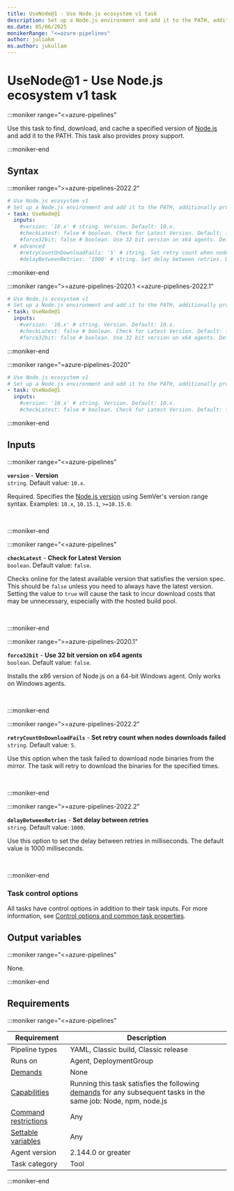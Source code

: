 ```yaml
---
title: UseNode@1 - Use Node.js ecosystem v1 task
description: Set up a Node.js environment and add it to the PATH, additionally providing proxy support.
ms.date: 05/06/2025
monikerRange: "<=azure-pipelines"
author: juliakm
ms.author: jukullam
---
```


# UseNode@1 - Use Node.js ecosystem v1 task

<!-- :::description::: -->
:::moniker range="<=azure-pipelines"

<!-- :::editable-content name="description"::: -->
Use this task to find, download, and cache a specified version of [Node.js](https://nodejs.org/) and add it to the PATH. This task also provides proxy support.
<!-- :::editable-content-end::: -->

:::moniker-end
<!-- :::description-end::: -->

<!-- :::syntax::: -->
## Syntax

:::moniker range=">=azure-pipelines-2022.2"

```yaml
# Use Node.js ecosystem v1
# Set up a Node.js environment and add it to the PATH, additionally providing proxy support.
- task: UseNode@1
  inputs:
    #version: '10.x' # string. Version. Default: 10.x.
    #checkLatest: false # boolean. Check for Latest Version. Default: false.
    #force32bit: false # boolean. Use 32 bit version on x64 agents. Default: false.
  # advanced
    #retryCountOnDownloadFails: '5' # string. Set retry count when nodes downloads failed. Default: 5.
    #delayBetweenRetries: '1000' # string. Set delay between retries. Default: 1000.
```

:::moniker-end

:::moniker range=">=azure-pipelines-2020.1 <=azure-pipelines-2022.1"

```yaml
# Use Node.js ecosystem v1
# Set up a Node.js environment and add it to the PATH, additionally providing proxy support.
- task: UseNode@1
  inputs:
    #version: '10.x' # string. Version. Default: 10.x.
    #checkLatest: false # boolean. Check for Latest Version. Default: false.
    #force32bit: false # boolean. Use 32 bit version on x64 agents. Default: false.
```

:::moniker-end

:::moniker range="=azure-pipelines-2020"

```yaml
# Use Node.js ecosystem v1
# Set up a Node.js environment and add it to the PATH, additionally providing proxy support.
- task: UseNode@1
  inputs:
    #version: '10.x' # string. Version. Default: 10.x.
    #checkLatest: false # boolean. Check for Latest Version. Default: false.
```

:::moniker-end
<!-- :::syntax-end::: -->

<!-- :::inputs::: -->
## Inputs

<!-- :::item name="version"::: -->
:::moniker range="<=azure-pipelines"

**`version`** - **Version**<br>
`string`. Default value: `10.x`.<br>
<!-- :::editable-content name="helpMarkDown"::: -->
Required. Specifies the [Node.js version](https://nodejs.org/en/download/releases/) using SemVer's version range syntax. Examples: `10.x`, `10.15.1`, `>=10.15.0`.
<!-- :::editable-content-end::: -->
<br>

:::moniker-end
<!-- :::item-end::: -->
<!-- :::item name="checkLatest"::: -->
:::moniker range="<=azure-pipelines"

**`checkLatest`** - **Check for Latest Version**<br>
`boolean`. Default value: `false`.<br>
<!-- :::editable-content name="helpMarkDown"::: -->
Checks online for the latest available version that satisfies the version spec. This should be `false` unless you need to always have the latest version. Setting the value to `true` will cause the task to incur download costs that may be unnecessary, especially with the hosted build pool.
<!-- :::editable-content-end::: -->
<br>

:::moniker-end
<!-- :::item-end::: -->
<!-- :::item name="force32bit"::: -->
:::moniker range=">=azure-pipelines-2020.1"

**`force32bit`** - **Use 32 bit version on x64 agents**<br>
`boolean`. Default value: `false`.<br>
<!-- :::editable-content name="helpMarkDown"::: -->
Installs the x86 version of Node.js on a 64-bit Windows agent. Only works on Windows agents.
<!-- :::editable-content-end::: -->
<br>

:::moniker-end
<!-- :::item-end::: -->
<!-- :::item name="retryCountOnDownloadFails"::: -->
:::moniker range=">=azure-pipelines-2022.2"

**`retryCountOnDownloadFails`** - **Set retry count when nodes downloads failed**<br>
`string`. Default value: `5`.<br>
<!-- :::editable-content name="helpMarkDown"::: -->
Use this option when the task failed to download node binaries from the mirror. The task will retry to download the binaries for the specified times.
<!-- :::editable-content-end::: -->
<br>

:::moniker-end
<!-- :::item-end::: -->
<!-- :::item name="delayBetweenRetries"::: -->
:::moniker range=">=azure-pipelines-2022.2"

**`delayBetweenRetries`** - **Set delay between retries**<br>
`string`. Default value: `1000`.<br>
<!-- :::editable-content name="helpMarkDown"::: -->
Use this option to set the delay between retries in milliseconds. The default value is 1000 milliseconds.
<!-- :::editable-content-end::: -->
<br>

:::moniker-end
<!-- :::item-end::: -->

### Task control options

All tasks have control options in addition to their task inputs. For more information, see [Control options and common task properties](/azure/devops/pipelines/yaml-schema/steps-task#common-task-properties).
<!-- :::inputs-end::: -->

<!-- :::outputVariables::: -->
## Output variables

:::moniker range="<=azure-pipelines"

None.

:::moniker-end
<!-- :::outputVariables-end::: -->

<!-- :::remarks::: -->
<!-- :::editable-content name="remarks"::: -->
<!-- :::editable-content-end::: -->
<!-- :::remarks-end::: -->

<!-- :::examples::: -->
<!-- :::editable-content name="examples"::: -->
<!-- :::editable-content-end::: -->
<!-- :::examples-end::: -->

<!-- :::properties::: -->
## Requirements

:::moniker range="<=azure-pipelines"

| Requirement | Description |
|-------------|-------------|
| Pipeline types | YAML, Classic build, Classic release |
| Runs on | Agent, DeploymentGroup |
| [Demands](/azure/devops/pipelines/process/demands) | None |
| [Capabilities](/azure/devops/pipelines/agents/agents#capabilities) | Running this task satisfies the following [demands](/azure/devops/pipelines/process/demands) for any subsequent tasks in the same job: Node, npm, node.js |
| [Command restrictions](/azure/devops/pipelines/security/templates#agent-logging-command-restrictions) | Any |
| [Settable variables](/azure/devops/pipelines/security/templates#agent-logging-command-restrictions) | Any |
| Agent version |  2.144.0 or greater |
| Task category | Tool |

:::moniker-end

<!-- :::properties-end::: -->

<!-- :::see-also::: -->
<!-- :::editable-content name="seeAlso"::: -->
<!-- :::editable-content-end::: -->
<!-- :::see-also-end::: -->